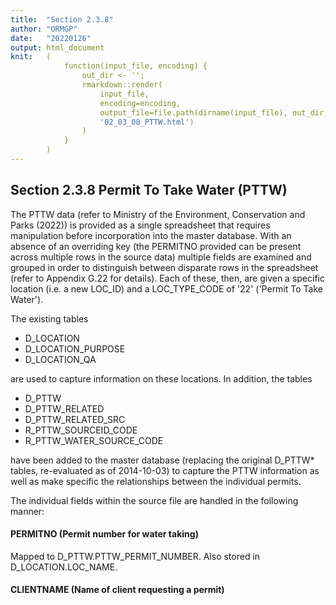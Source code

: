 ```yaml
---
title:  "Section 2.3.8"
author: "ORMGP"
date:   "20220126"
output: html_document
knit:   (
            function(input_file, encoding) {
                out_dir <- '';
                rmarkdown::render(
                    input_file,
                    encoding=encoding,
                    output_file=file.path(dirname(input_file), out_dir,
                    '02_03_08_PTTW.html')
                )
            }
        )
---
```


## Section 2.3.8 Permit To Take Water (PTTW)

The PTTW data (refer to Ministry of the Environment, Conservation and
Parks (2022)) is provided as a single spreadsheet that requires manipulation
before incorporation into the master database.  With an absence of an
overriding key (the PERMITNO provided can be present across multiple rows in
the source data) multiple fields are examined and grouped in order to
distinguish between disparate rows in the spreadsheet (refer to
Appendix G.22 for details).  Each of these, then,
are given a specific location (i.e. a new LOC_ID) and a LOC_TYPE_CODE
of '22' ('Permit To Take Water').

The existing tables

* D_LOCATION
* D_LOCATION_PURPOSE
* D_LOCATION_QA

are used to capture information on these locations.  In addition, the tables

* D_PTTW
* D_PTTW_RELATED
* D_PTTW_RELATED_SRC
* R_PTTW_SOURCEID_CODE
* R_PTTW_WATER_SOURCE_CODE

have been added to the master database (replacing the original D_PTTW\*
tables, re-evaluated as of 2014-10-03) to capture the PTTW information as
well as make specific the relationships between the individual permits.

The individual fields within the source file are handled in the following
manner:

#### PERMITNO (Permit number for water taking)

Mapped to D_PTTW.PTTW_PERMIT_NUMBER.  Also stored in D_LOCATION.LOC_NAME.

#### CLIENTNAME (Name of client requesting a permit)



